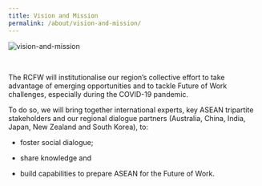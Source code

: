 ```yaml
---
title: Vision and Mission 
permalink: /about/vision-and-mission/
---
```

![vision-and-mission](/images/vision-and-mission2.png)

<br>

The RCFW will institutionalise our region’s collective effort to take advantage of emerging opportunities and to tackle Future of Work challenges, especially during the COVID-19 pandemic.

To do so, we will bring together international experts, key ASEAN tripartite stakeholders and our regional dialogue partners (Australia, China, India, Japan, New Zealand and South Korea), to:

- foster social dialogue;

- share knowledge and

- build capabilities to prepare ASEAN for the Future of Work.
